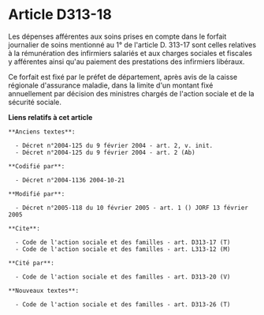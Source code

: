 # Article D313-18

Les dépenses afférentes aux soins prises en compte dans le forfait journalier de soins mentionné au 1° de l'article D. 313-17
sont celles relatives à la rémunération des infirmiers salariés et aux charges sociales et fiscales y afférentes ainsi qu'au
paiement des prestations des infirmiers libéraux.

Ce forfait est fixé par le préfet de département, après avis de la caisse régionale d'assurance maladie, dans la limite d'un
montant fixé annuellement par décision des ministres chargés de l'action sociale et de la sécurité sociale.

**Liens relatifs à cet article**

	**Anciens textes**:

	  - Décret n°2004-125 du 9 février 2004 - art. 2, v. init.
	  - Décret n°2004-125 du 9 février 2004 - art. 2 (Ab)

	**Codifié par**:

	  - Décret n°2004-1136 2004-10-21

	**Modifié par**:

	  - Décret n°2005-118 du 10 février 2005 - art. 1 () JORF 13 février 2005

	**Cite**:

	  - Code de l'action sociale et des familles - art. D313-17 (T)
	  - Code de l'action sociale et des familles - art. L313-12 (M)

	**Cité par**:

	  - Code de l'action sociale et des familles - art. D313-20 (V)

	**Nouveaux textes**:

	  - Code de l'action sociale et des familles - art. D313-26 (T)
